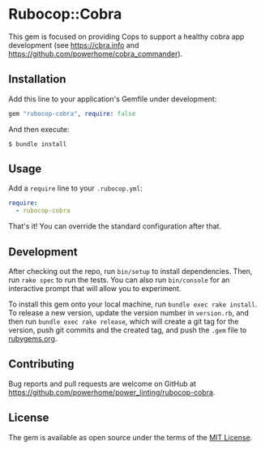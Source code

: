 # Rubocop::Cobra

This gem is focused on providing Cops to support a healthy cobra app development (see https://cbra.info and https://github.com/powerhome/cobra_commander).

## Installation

Add this line to your application's Gemfile under development:

```ruby
gem "rubocop-cobra", require: false
```

And then execute:

    $ bundle install

## Usage

Add a `require` line to your `.rubocop.yml`:

```yml
require:
  - rubocop-cobra
```

That's it! You can override the standard configuration after that.

## Development

After checking out the repo, run `bin/setup` to install dependencies. Then, run `rake spec` to run the tests. You can also run `bin/console` for an interactive prompt that will allow you to experiment.

To install this gem onto your local machine, run `bundle exec rake install`. To release a new version, update the version number in `version.rb`, and then run `bundle exec rake release`, which will create a git tag for the version, push git commits and the created tag, and push the `.gem` file to [rubygems.org](https://rubygems.org).

## Contributing

Bug reports and pull requests are welcome on GitHub at https://github.com/powerhome/power_linting/rubocop-cobra.

## License

The gem is available as open source under the terms of the [MIT License](https://opensource.org/licenses/MIT).
